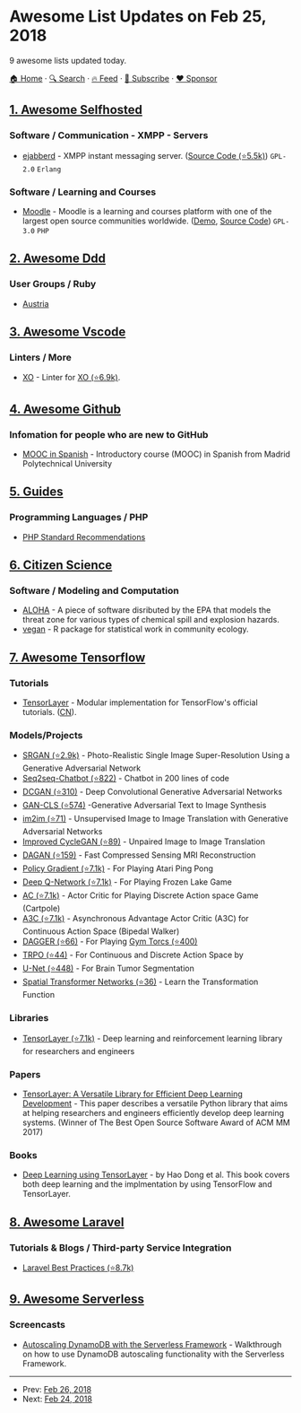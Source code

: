 # Awesome List Updates on Feb 25, 2018

9 awesome lists updated today.

[🏠 Home](/README.md) · [🔍 Search](https://www.trackawesomelist.com/search/) · [🔥 Feed](https://www.trackawesomelist.com/rss.xml) · [📮 Subscribe](https://trackawesomelist.us17.list-manage.com/subscribe?u=d2f0117aa829c83a63ec63c2f&id=36a103854c) · [❤️  Sponsor](https://github.com/sponsors/theowenyoung)



## [1. Awesome Selfhosted](/content/awesome-selfhosted/awesome-selfhosted/README.md)

### Software / Communication - XMPP - Servers

*   [ejabberd](https://www.ejabberd.im/) - XMPP instant messaging server. ([Source Code (⭐5.5k)](https://github.com/processone/ejabberd)) `GPL-2.0` `Erlang`

### Software / Learning and Courses

*   [Moodle](https://moodle.org/) - Moodle is a learning and courses platform with one of the largest open source communities worldwide. ([Demo](https://moodle.org/demo/), [Source Code](https://git.moodle.org/gw)) `GPL-3.0` `PHP`

## [2. Awesome Ddd](/content/heynickc/awesome-ddd/README.md)

### User Groups / Ruby

*   [Austria](https://www.meetup.com/ddd-vienna/)

## [3. Awesome Vscode](/content/viatsko/awesome-vscode/README.md)

### Linters / More

*   [XO](https://marketplace.visualstudio.com/items?itemName=samverschueren.linter-xo) - Linter for [XO (⭐6.9k)](https://github.com/xojs/xo).

## [4. Awesome Github](/content/phillipadsmith/awesome-github/README.md)

### Infomation for people who are new to GitHub

*   [MOOC in Spanish](https://miriadax.net/web/gitmooc) - Introductory course (MOOC) in Spanish from Madrid Polytechnical University

## [5. Guides](/content/NARKOZ/guides/README.md)

### Programming Languages / PHP

*   [PHP Standard Recommendations](https://www.php-fig.org/psr/)

## [6. Citizen Science](/content/dylanrees/citizen-science/README.md)

### Software / Modeling and Computation

*   [ALOHA](https://www.epa.gov/cameo/aloha-software) - A piece of software disributed by the EPA that models the threat zone for various types of chemical spill and explosion hazards.
*   [vegan](http://vegan.r-forge.r-project.org/) - R package for statistical work in community ecology.

## [7. Awesome Tensorflow](/content/jtoy/awesome-tensorflow/README.md)

### Tutorials

*   [TensorLayer](http://tensorlayer.readthedocs.io/en/latest/user/tutorial.html) - Modular implementation for TensorFlow's official tutorials. ([CN](https://tensorlayercn.readthedocs.io/zh/latest/user/tutorial.html)).

### Models/Projects

*   [SRGAN (⭐2.9k)](https://github.com/tensorlayer/srgan) - Photo-Realistic Single Image Super-Resolution Using a Generative Adversarial Network
*   [Seq2seq-Chatbot (⭐822)](https://github.com/tensorlayer/seq2seq-chatbot) - Chatbot in 200 lines of code
*   [DCGAN (⭐310)](https://github.com/tensorlayer/dcgan) - Deep Convolutional Generative Adversarial Networks
*   [GAN-CLS (⭐574)](https://github.com/zsdonghao/text-to-image) -Generative Adversarial Text to Image Synthesis
*   [im2im (⭐71)](https://github.com/zsdonghao/Unsup-Im2Im) - Unsupervised Image to Image Translation with Generative Adversarial Networks
*   [Improved CycleGAN (⭐89)](https://github.com/luoxier/CycleGAN_Tensorlayer) - Unpaired Image to Image Translation
*   [DAGAN (⭐159)](https://github.com/nebulaV/DAGAN) - Fast Compressed Sensing MRI Reconstruction
*   [Policy Gradient (⭐7.1k)](https://github.com/zsdonghao/tensorlayer/blob/master/example/tutorial_atari_pong.py) - For Playing Atari Ping Pong
*   [Deep Q-Network (⭐7.1k)](https://github.com/zsdonghao/tensorlayer/blob/master/example/tutorial_frozenlake_dqn.py) - For Playing Frozen Lake Game
*   [AC (⭐7.1k)](https://github.com/zsdonghao/tensorlayer/blob/master/example/tutorial_cartpole_ac.py) - Actor Critic for Playing Discrete Action space Game (Cartpole)
*   [A3C (⭐7.1k)](https://github.com/zsdonghao/tensorlayer/blob/master/example/tutorial_bipedalwalker_a3c_continuous_action.py) - Asynchronous Advantage Actor Critic (A3C) for Continuous Action Space (Bipedal Walker)
*   [DAGGER (⭐66)](https://github.com/zsdonghao/Imitation-Learning-Dagger-Torcs) - For Playing [Gym Torcs (⭐400)](https://github.com/ugo-nama-kun/gym_torcs)
*   [TRPO (⭐44)](https://github.com/jjkke88/RL_toolbox) - For Continuous and Discrete Action Space by
*   [U-Net (⭐448)](https://github.com/zsdonghao/u-net-brain-tumor) - For Brain Tumor Segmentation
*   [Spatial Transformer Networks (⭐36)](https://github.com/zsdonghao/Spatial-Transformer-Nets) - Learn the Transformation Function

### Libraries

*   [TensorLayer (⭐7.1k)](https://github.com/tensorlayer/tensorlayer) - Deep learning and reinforcement learning library for researchers and engineers

### Papers

*   [TensorLayer: A Versatile Library for Efficient Deep Learning Development](https://arxiv.org/abs/1707.08551) - This paper describes a versatile Python library that aims at helping researchers and engineers efficiently develop deep learning systems. (Winner of The Best Open Source Software Award of ACM MM 2017)

### Books

*   [Deep Learning using TensorLayer](http://www.broadview.com.cn/book/5059) - by Hao Dong et al. This book covers both deep learning and the implmentation by using TensorFlow and TensorLayer.

## [8. Awesome Laravel](/content/chiraggude/awesome-laravel/README.md)

### Tutorials & Blogs / Third-party Service Integration

*   [Laravel Best Practices (⭐8.7k)](https://github.com/alexeymezenin/laravel-best-practices)

## [9. Awesome Serverless](/content/pmuens/awesome-serverless/README.md)

### Screencasts

*   [Autoscaling DynamoDB with the Serverless Framework](https://www.youtube.com/watch?v=HVQVEjNpMeQ) - Walkthrough on how to use DynamoDB autoscaling functionality with the Serverless Framework.

---

- Prev: [Feb 26, 2018](/content/2018/02/26/README.md)
- Next: [Feb 24, 2018](/content/2018/02/24/README.md)